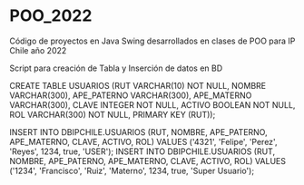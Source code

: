 # POO_2022
Código de proyectos en Java Swing desarrollados en clases de POO para IP Chile año 2022

Script para creación de Tabla y Inserción de datos en BD

CREATE TABLE USUARIOS (RUT VARCHAR(10) NOT NULL, NOMBRE VARCHAR(300), APE_PATERNO VARCHAR(300), APE_MATERNO VARCHAR(300), CLAVE INTEGER NOT NULL, ACTIVO BOOLEAN NOT NULL, ROL VARCHAR(300) NOT NULL, PRIMARY KEY (RUT));

INSERT INTO DBIPCHILE.USUARIOS (RUT, NOMBRE, APE_PATERNO, APE_MATERNO, CLAVE, ACTIVO, ROL) 
	VALUES ('4321', 'Felipe', 'Perez', 'Reyes', 1234, true, 'USER');
INSERT INTO DBIPCHILE.USUARIOS (RUT, NOMBRE, APE_PATERNO, APE_MATERNO, CLAVE, ACTIVO, ROL) 
	VALUES ('1234', 'Francisco', 'Ruiz', 'Materno', 1234, true, 'Super Usuario');
